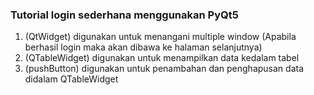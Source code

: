 ### Tutorial login sederhana menggunakan PyQt5
1. (QtWidget) digunakan untuk menangani multiple window (Apabila berhasil login maka akan dibawa ke halaman selanjutnya)
2. (QTableWidget) digunakan untuk menampilkan data kedalam tabel
3. (pushButton) digunakan untuk penambahan dan penghapusan data didalam QTableWidget

